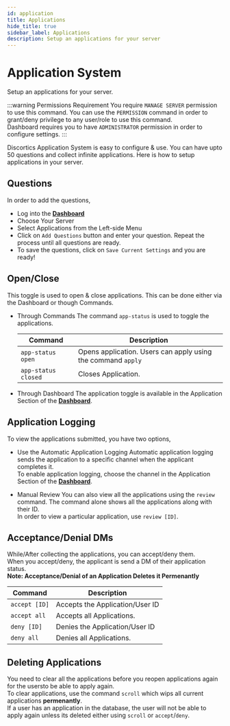 ```yaml
---
id: application
title: Applications
hide_title: true
sidebar_label: Applications
description: Setup an applications for your server
---
```


# Application System
Setup an applications for your server.

:::warning Permissions Requirement
You require `MANAGE SERVER` permission to use this command. You can use the `PERMISSION` command in order to grant/deny privilege to any user/role to use this command.<br>
Dashboard requires you to have `ADMINISTRATOR` permission in order to configure settings.
:::

Discortics Application System is easy to configure & use. You can have upto 50 questions and collect infinite applications. Here is how to setup applications in your server.

## Questions
In order to add the questions, 
-  Log into the [**Dashboard**](https://discortics.ga)
-  Choose Your Server
-  Select Applications from the Left-side Menu
-  Click on `Add Questions` button and enter your question. Repeat the process until all questions are ready.
-  To save the questions, click on `Save Current Settings` and you are ready!

## Open/Close
This toggle is used to open & close applications. This can be done either via the Dashboard or though Commands.

- Through Commands
  The command `app-status` is used to toggle the applications.

  | Command | Description |
  |--------|------------|
  |`app-status open` | Opens application. Users can apply using the command `apply`|
  |`app-status closed` | Closes Application.|

- Through Dashboard
  The application toggle is available in the Application Section of the [**Dashboard**](https://discortics.ga).

## Application Logging
To view the applications submitted, you have two options,
- Use the Automatic Application Logging
  Automatic application logging sends the application to a specific channel when the applicant completes it.<br>
  To enable application logging, choose the channel in the Application Section of the [**Dashboard**](https://discortics.ga).

- Manual Review
  You can also view all the applications using the `review` command. The command alone shows all the applications along with their ID.<br>
  In order to view a particular application, use `review [ID]`.

## Acceptance/Denial DMs
While/After collecting the applications, you can accept/deny them.<br>
When you accept/deny, the applicant is send a DM of their application status.<br>
**Note: Acceptance/Denial of an Application Deletes it Permenantly**

| Command | Description |
|--------|------------|
|`accept [ID]` | Accepts the Application/User ID |
|`accept all` | Accepts all Applications.|
|`deny [ID]` | Denies the Application/User ID |
|`deny all` | Denies all Applications.|

## Deleting Applications
You need to clear all the applications before you reopen applications again for the usersto be able to apply again.<br>
To clear applications, use the command `scroll` which wips all current applications **permenantly**. <br>
If a user has an application in the database, the user will not be able to apply again unless its deleted either using `scroll` or `accept`/`deny`.



